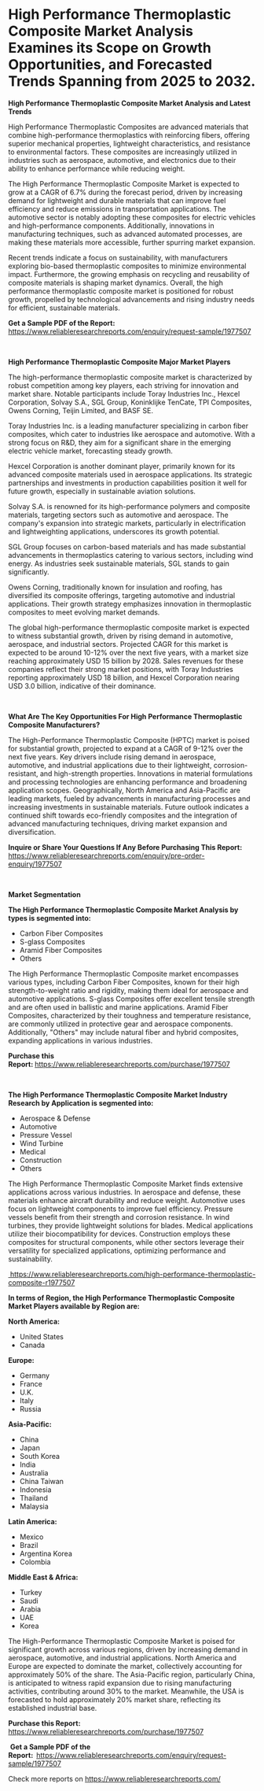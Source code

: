 <p><h1>High Performance Thermoplastic Composite Market Analysis Examines its Scope on Growth Opportunities, and Forecasted Trends Spanning from 2025 to 2032.</h1></p><p><strong>High Performance Thermoplastic Composite Market Analysis and Latest Trends</strong></p>
<p><p>High Performance Thermoplastic Composites are advanced materials that combine high-performance thermoplastics with reinforcing fibers, offering superior mechanical properties, lightweight characteristics, and resistance to environmental factors. These composites are increasingly utilized in industries such as aerospace, automotive, and electronics due to their ability to enhance performance while reducing weight.</p><p>The High Performance Thermoplastic Composite Market is expected to grow at a CAGR of 6.7% during the forecast period, driven by increasing demand for lightweight and durable materials that can improve fuel efficiency and reduce emissions in transportation applications. The automotive sector is notably adopting these composites for electric vehicles and high-performance components. Additionally, innovations in manufacturing techniques, such as advanced automated processes, are making these materials more accessible, further spurring market expansion.</p><p>Recent trends indicate a focus on sustainability, with manufacturers exploring bio-based thermoplastic composites to minimize environmental impact. Furthermore, the growing emphasis on recycling and reusability of composite materials is shaping market dynamics. Overall, the high performance thermoplastic composite market is positioned for robust growth, propelled by technological advancements and rising industry needs for efficient, sustainable materials.</p></p>
<p><strong>Get a Sample PDF of the Report:&nbsp;</strong> <a href="https://www.reliableresearchreports.com/enquiry/request-sample/1977507?utm_campaign=2179&utm_medium=2&utm_source=Github&utm_content=ia&utm_term=04022025&utm_id=high-performance-thermoplastic-composite">https://www.reliableresearchreports.com/enquiry/request-sample/1977507</a></p>
<p>&nbsp;</p>
<p><strong>High Performance Thermoplastic Composite Major Market Players</strong></p>
<p><p>The high-performance thermoplastic composite market is characterized by robust competition among key players, each striving for innovation and market share. Notable participants include Toray Industries Inc., Hexcel Corporation, Solvay S.A., SGL Group, Koninklijke TenCate, TPI Composites, Owens Corning, Teijin Limited, and BASF SE.</p><p>Toray Industries Inc. is a leading manufacturer specializing in carbon fiber composites, which cater to industries like aerospace and automotive. With a strong focus on R&D, they aim for a significant share in the emerging electric vehicle market, forecasting steady growth.</p><p>Hexcel Corporation is another dominant player, primarily known for its advanced composite materials used in aerospace applications. Its strategic partnerships and investments in production capabilities position it well for future growth, especially in sustainable aviation solutions.</p><p>Solvay S.A. is renowned for its high-performance polymers and composite materials, targeting sectors such as automotive and aerospace. The company's expansion into strategic markets, particularly in electrification and lightweighting applications, underscores its growth potential.</p><p>SGL Group focuses on carbon-based materials and has made substantial advancements in thermoplastics catering to various sectors, including wind energy. As industries seek sustainable materials, SGL stands to gain significantly.</p><p>Owens Corning, traditionally known for insulation and roofing, has diversified its composite offerings, targeting automotive and industrial applications. Their growth strategy emphasizes innovation in thermoplastic composites to meet evolving market demands.</p><p>The global high-performance thermoplastic composite market is expected to witness substantial growth, driven by rising demand in automotive, aerospace, and industrial sectors. Projected CAGR for this market is expected to be around 10-12% over the next five years, with a market size reaching approximately USD 15 billion by 2028. Sales revenues for these companies reflect their strong market positions, with Toray Industries reporting approximately USD 18 billion, and Hexcel Corporation nearing USD 3.0 billion, indicative of their dominance.</p></p>
<p>&nbsp;</p>
<p><strong>What Are The Key Opportunities For High Performance Thermoplastic Composite Manufacturers?</strong></p>
<p><p>The High-Performance Thermoplastic Composite (HPTC) market is poised for substantial growth, projected to expand at a CAGR of 9-12% over the next five years. Key drivers include rising demand in aerospace, automotive, and industrial applications due to their lightweight, corrosion-resistant, and high-strength properties. Innovations in material formulations and processing technologies are enhancing performance and broadening application scopes. Geographically, North America and Asia-Pacific are leading markets, fueled by advancements in manufacturing processes and increasing investments in sustainable materials. Future outlook indicates a continued shift towards eco-friendly composites and the integration of advanced manufacturing techniques, driving market expansion and diversification.</p></p>
<p><strong>Inquire or Share Your Questions If Any Before Purchasing This Report:</strong> <a href="https://www.reliableresearchreports.com/enquiry/pre-order-enquiry/1977507?utm_campaign=2179&utm_medium=2&utm_source=Github&utm_content=ia&utm_term=04022025&utm_id=high-performance-thermoplastic-composite">https://www.reliableresearchreports.com/enquiry/pre-order-enquiry/1977507</a></p>
<p>&nbsp;</p>
<p><strong>Market Segmentation</strong></p>
<p><strong>The High Performance Thermoplastic Composite Market Analysis by types is segmented into:</strong></p>
<p><ul><li>Carbon Fiber Composites</li><li>S-glass Composites</li><li>Aramid Fiber Composites</li><li>Others</li></ul></p>
<p><p>The High Performance Thermoplastic Composite market encompasses various types, including Carbon Fiber Composites, known for their high strength-to-weight ratio and rigidity, making them ideal for aerospace and automotive applications. S-glass Composites offer excellent tensile strength and are often used in ballistic and marine applications. Aramid Fiber Composites, characterized by their toughness and temperature resistance, are commonly utilized in protective gear and aerospace components. Additionally, "Others" may include natural fiber and hybrid composites, expanding applications in various industries.</p></p>
<p><strong>Purchase this Report:&nbsp;</strong><a href="https://www.reliableresearchreports.com/purchase/1977507?utm_campaign=2179&utm_medium=2&utm_source=Github&utm_content=ia&utm_term=04022025&utm_id=high-performance-thermoplastic-composite">https://www.reliableresearchreports.com/purchase/1977507</a></p>
<p>&nbsp;</p>
<p><strong>The High Performance Thermoplastic Composite Market Industry Research by Application is segmented into:</strong></p>
<p><ul><li>Aerospace & Defense</li><li>Automotive</li><li>Pressure Vessel</li><li>Wind Turbine</li><li>Medical</li><li>Construction</li><li>Others</li></ul></p>
<p><p>The High Performance Thermoplastic Composite Market finds extensive applications across various industries. In aerospace and defense, these materials enhance aircraft durability and reduce weight. Automotive uses focus on lightweight components to improve fuel efficiency. Pressure vessels benefit from their strength and corrosion resistance. In wind turbines, they provide lightweight solutions for blades. Medical applications utilize their biocompatibility for devices. Construction employs these composites for structural components, while other sectors leverage their versatility for specialized applications, optimizing performance and sustainability.</p></p>
<p><a href="https://www.reliableresearchreports.com/high-performance-thermoplastic-composite-r1977507?utm_campaign=2179&utm_medium=2&utm_source=Github&utm_content=ia&utm_term=04022025&utm_id=high-performance-thermoplastic-composite">&nbsp;https://www.reliableresearchreports.com/high-performance-thermoplastic-composite-r1977507</a></p>
<p><strong>In terms of Region, the High Performance Thermoplastic Composite Market Players available by Region are:</strong></p>
<p>
    <p> <strong> North America: </strong>
        <ul>
            <li>United States</li>
            <li>Canada</li>
        </ul>
        </p> 
    <p> <strong> Europe: </strong>
        <ul>
            <li>Germany</li>
            <li>France</li>
            <li>U.K.</li>
            <li>Italy</li>
            <li>Russia</li>
        </ul>
        </p> 
    <p> <strong> Asia-Pacific: </strong>
        <ul>
            <li>China</li>
            <li>Japan</li>
            <li>South Korea</li>
            <li>India</li>
            <li>Australia</li>
            <li>China Taiwan</li>
            <li>Indonesia</li>
            <li>Thailand</li>
            <li>Malaysia</li>
        </ul>
        </p> 
    <p> <strong> Latin America: </strong>
        <ul>
            <li>Mexico</li>
            <li>Brazil</li>
            <li>Argentina Korea</li>
            <li>Colombia</li>
        </ul>
        </p> 
    <p> <strong> Middle East & Africa: </strong>
        <ul>
            <li>Turkey</li>
            <li>Saudi</li>
            <li>Arabia</li>
            <li>UAE</li>
            <li>Korea</li>
        </ul>
    </p>
    </p>
<p><p>The High-Performance Thermoplastic Composite Market is poised for significant growth across various regions, driven by increasing demand in aerospace, automotive, and industrial applications. North America and Europe are expected to dominate the market, collectively accounting for approximately 50% of the share. The Asia-Pacific region, particularly China, is anticipated to witness rapid expansion due to rising manufacturing activities, contributing around 30% to the market. Meanwhile, the USA is forecasted to hold approximately 20% market share, reflecting its established industrial base.</p></p>
<p><strong>Purchase this Report: </strong><a href="https://www.reliableresearchreports.com/purchase/1977507?utm_campaign=2179&utm_medium=2&utm_source=Github&utm_content=ia&utm_term=04022025&utm_id=high-performance-thermoplastic-composite">https://www.reliableresearchreports.com/purchase/1977507</a></p>
<p>&nbsp;<strong>Get a Sample PDF of the Report:&nbsp;&nbsp;</strong><a href="https://www.reliableresearchreports.com/enquiry/request-sample/1977507?utm_campaign=2179&utm_medium=2&utm_source=Github&utm_content=ia&utm_term=04022025&utm_id=high-performance-thermoplastic-composite">https://www.reliableresearchreports.com/enquiry/request-sample/1977507</a></p>
<p><strong></strong></p>
<p>Check more reports on <a href="https://www.reliableresearchreports.com/?utm_campaign=2179&utm_medium=2&utm_source=Github&utm_content=ia&utm_term=04022025&utm_id=high-performance-thermoplastic-composite">https://www.reliableresearchreports.com/</a></p>